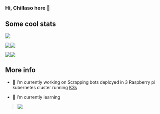 ### Hi, Chillaso here 👋

## Some cool stats

![](https://github-profile-summary-cards.vercel.app/api/cards/profile-details?username=Chillaso&theme=dracula)

![](https://github-profile-summary-cards.vercel.app/api/cards/repos-per-language?username=Chillaso&theme=dracula)![](https://github-profile-summary-cards.vercel.app/api/cards/most-commit-language?username=Chillaso&theme=dracula) 

 ![](https://github-profile-summary-cards.vercel.app/api/cards/stats?username=Chillaso&theme=dracula)![](https://github-profile-summary-cards.vercel.app/api/cards/productive-time?username=Chillaso&theme=dracula) 

## More info

- 🔭 I’m currently working on Scrapping bots deployed in 3 Raspberry pi kubernetes cluster running [K3s](https://k3s.io/)

- 🌱 I’m currently learning 

>![](https://img.shields.io/badge/Go-00ADD8?style=flat-square&logo=go&logoColor=white)